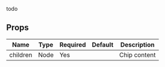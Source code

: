 todo

Props
-----

Name | Type | Required | Default | Description
-----|------|----------|---------|------------
children|Node|Yes||Chip content
